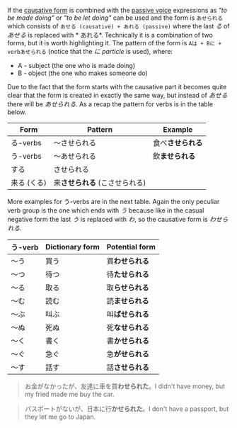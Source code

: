 If the [causative form](99) is combined with the [passive voice](137) expressions as *"to be made doing"* or *"to be let doing"* can be used and the form is `あせられる` which consists of `あせる (causative) + あれる (passive)` where the last *る* of *あせる* is replaced with * あれる*. Technically it is a combination of two forms, but it is worth highlighting it.
The pattern of the form is `Aは + Bに + verbあせられる` (notice that the *に particle* is used), where:
- A - subject (the one who is made doing)
- B - object (the one who makes someone do)

Due to the fact that the form starts with the causative part it becomes quite clear that the form is created in exactly the same way, but instead of *あせる* there will be *あせられる*. As a recap the pattern for verbs is in the table below.

|Form|Pattern|Example|
|-|-|-|
|る-verbs|～させられる|食べ**させられる**|
|う-verbs|～あせられる|飲**ませられる**|
|する|させられる||
|来る (くる)|来**させられる** (こさせられる)||

More examples for う-verbs are in the next table. Again the only peculiar verb group is the one which ends with *う* because like in the casual negative form the last *う* is replaced with *わ*, so the causative form is *わせられる*.

|う-verb|Dictionary form|Potential form|
|-|-|-|
|～う|買う|買**わせられる**|
|～つ|待つ|待**たせられる**|
|～る|取る|取**らせられる**|
|～む|読む|読**ませられる**|
|～ぶ|叫ぶ|叫**ばせられる**|
|～ぬ|死ぬ|死**なせられる**|
|～く|書く|書**かせられる**|
|～ぐ|急ぐ|急**がせられる**|
|～す|話す|話**させられる**|

>お金がなかったが、友達に車を買**わせられた**。I didn't have money, but my fried made me buy the car.

>パスポートがないが、日本に行**かせられた**。I don't have a passport, but they let me go to Japan.